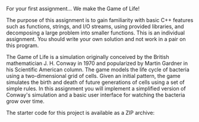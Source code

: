 For your first assignment... We make the Game of Life!

The purpose of this assignment is to gain familiarity with basic C++ features such as functions, strings, and I/O streams, using provided libraries, and decomposing a large problem into smaller functions. This is an individual assignment. You should write your own solution and not work in a pair on this program.

The Game of Life is a simulation originally conceived by the British mathematician J. H. Conway in 1970 and popularized by Martin Gardner in his Scientific American column. The game models the life cycle of bacteria using a two-dimensional grid of cells. Given an initial pattern, the game simulates the birth and death of future generations of cells using a set of simple rules. In this assignment you will implement a simplified version of Conway's simulation and a basic user interface for watching the bacteria grow over time.

The starter code for this project is available as a ZIP archive:
